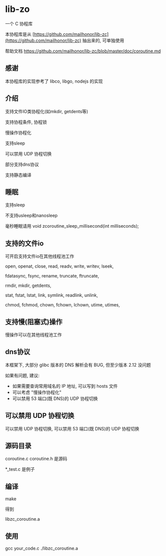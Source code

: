 
# lib-zo

一个 C 协程库

本协程库是从 [https://github.com/mailhonor/lib-zc](https://github.com/mailhonor/lib-zc) 抽出来的,
可单独使用

帮助文档 https://github.com/mailhonor/lib-zc/blob/master/doc/coroutine.md

## 感谢

本协程库的实现参考了 libco, libgo, nodejs 的实现

## 介绍

支持文件IO类协程化(如mkdir, getdents等)

支持协程条件, 协程锁

慢操作协程化

支持sleep

可以禁用 UDP 协程切换

部分支持dns协议

支持静态编译

## 睡眠

支持sleep

不支持usleep和nanosleep

毫秒睡眠请用 void zcoroutine\_sleep\_millisecond(int milliseconds);

## 支持的文件io

可开启支持文件io在其他线程池工作

open, openat, close, read, readv, write, writev, lseek,

fdatasync, fsync, rename, truncate, ftruncate,

rmdir, mkdir, getdents,

stat, fstat, lstat, link, symlink, readlink, unlink,

chmod, fchmod, chown, fchown, lchown, utime, utimes,

## 支持慢(阻塞式)操作

慢操作可以在其他线程池工作

## dns协议

本框架下, 大部分 glibc 版本的 DNS 解析会有 BUG, 但至少版本 2.12 没问题

如果有问题, 建议:

* 如果需要查询常用域名的 IP 地址, 可以写到 hosts 文件
* 可以考虑 "慢操作协程化"
* 可以禁用 53 端口(既 DNS)的 UDP 协程切换

## 可以禁用 UDP 协程切换

可以禁用 UDP 协程切换, 可以禁用 53 端口(既 DNS)的 UDP 协程切换

## 源码目录

coroutine.c coroutine.h 是源码

\*\_test.c 是例子

## 编译

make

得到

libzc\_coroutine.a

## 使用

gcc your\_code.c ./libzc\_coroutine.a
